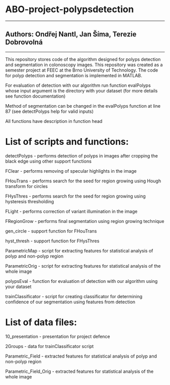 # ABO-project-polypsdetection
-----------------------------------------------------------------------------------------------------------------
## Authors: Ondřej Nantl, Jan Šíma, Terezie Dobrovolná
-----------------------------------------------------------------------------------------------------------------
This repository stores code of the algorithm designed for polyps detection and segmentation in colonoscopy images.
This repository was created as a semester project at FEEC at the Brno University of Technology.
The code for polyp detection and segmentation is implemented in MATLAB. 

For evaluation of detection with our algorithm run function evalPolyps whose input argument is the directory with your dataset 
(for more details see function documentation)

Method of segmentation can be changed in the evalPolyps function at line 87 (see detectPolyps help for valid inputs) 

All functions have description in function head

# List of scripts and functions:

detectPolyps - performs detection of polyps in images after cropping the black edge using other support functions

FClear - performs removing of specular highlights in the image

FHouTrans - performs search for the seed for region growing using Hough transform for circles

FHysThres - performs search for the seed for region growing using hysteresis thresholding

FLight - performs correction of variant illumination in the image

FRegionGrow - performs final segmentation using region growing technique

gen_circle - support function for FHouTrans

hyst_thresh - support function for FHysThres 

ParametricMap - script for extracting features for statistical analysis of polyp and non-polyp region

ParametricOrig - script for extracting features for statistical analysis of the whole image

polypsEval - function for evaluation of detection with our algorithm using your dataset

trainClassificator - script for creating classificator for determining confidence of our segmentation using features from detection

# List of data files:
10_presentation - presentation for project defence

2Groups - data for trainClassificator script

Parametric_Field - extracted features for statistical analysis of polyp and non-polyp region

Parametric_Field_Orig - extracted features for statistical analysis of the whole image
